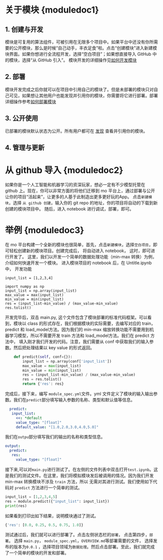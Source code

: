 # 关于模块 {moduledoc1}
## 1. 创建与开发
模块是可复用的算法组件，可被引用在无限多个项目中。如果平台中还没有你所需要的公开模块，那么是时候“自己动手，丰衣足食”啦。点击“创建模块”进入新建模块界面。如果你想进行全流程开发，选择“空白项目”；如果想直接导入 GitHub 中的模块，选择“从 GitHub 引入”。
模块开发的详细操作见[如何开发模块](如何开发模块)
## 2. 部署
模块开发完成之后你就可以在项目中引用自己的模块了。但是未部署的模块只对自己可见，如果想让其他用户也能发现并引用你的模块，你需要将它进行部署。部署详细操作参考[如何部署模块](如何部署模块)
## 3. 公开使用
已部署的模块默认状态为公开。所有用户都可在 [发现](http://www.momodel.cn:8899/#/explore?&type=hot&classification=all) 查看并引用你的模块。
## 4. 管理与更新

# 从 github 导入 {moduledoc2}
如果你是一个人工智能和机器学习的资深玩家，想必一定有不少模型托管在 github 上。现在，你可以非常方面的将他们迁移到 mo 平台上，通过部署与公开让你的项目“活起来”，让更多的人基于此制造出更多更好玩的App。
点击`新建模块`，选择 `从 github 创建`，输入你的 git repo 的地址，你的项目将自动的下载到新创建的模块项目中。 随后，进入 notebook 进行调试，部署，即可。

# 举例 {moduledoc3}
在 mo 平台构建一个全新的模块也很简单，首先，点击`新建模块`，选择`空白项目`，即可轻松创建新的模块项目。创建完成后， 将自动进入 notebook， 这时，即可进行开发了。
这里，我们以开发一个简单的数据处理功能（min-max 转换）为例，介绍如何快速开发一个模块。
进入模块项目的 notebook 后，在 Untitle.ipynb 中，
开发功能
```
input_list = [1,2,3,4]

import numpy as np
input_list = np.array(input_list)
max_value = max(input_list)
min_value = min(input_list)
res = (input_list-min_value) / (max_value-min_value)
res.tolist()
```

开发完毕后，双击 main.py, 这个文件包含了模块部署的标准代码框架。可以看到，模块以 class 的形式存在，我们根据模块的实际需要，去编写对应的 train， predict 和  load_model方法。因为我们的 min-max 缩放转换功能不需要用到机器学习模型，所以不需要开发 train 方法和 load_model方法。我们在 predict 方法中， 填入刚才我们开发的代码。注意，我们需要从 conf 中获取我们的输入参数。然后把处理结果以 key value 的形式返回。
```python
    def predict(self, conf={}):
        input_list = np.array(conf['input_list'])
        max_value = max(input_list)
        min_value = min(input_list)
        res = (input_list-min_value) / (max_value-min_value)
        res = res.tolist()
        return {'res': res}
```


完成后，接下来，编写 `module_spec.yml`文件。yml 文件定义了模块的输入输出参数。我们在`predict`部分填写输入参数的名称、类型和默认值等信息。

```yaml
  predict:
   input_list:
     <<: *default
     value_type: "[float]"
     default_value: "[1.0,2.0,3.0,4.0,5.0]"
```

我们在`outpu`部分填写我们的输出的名称和类型信息。
```yaml
output:
  predict:
   res:
     value_type: "[float]"
```


接下来,可以对`main.py`进行测试了。在左侧的文件列表中双击打开`test.ipynb`。这是我们的测试文件。在这里，我们将模拟模块发后被调用的情况。因为我们开发min-max 转换模块不涉及 ```train``` 方法，所以
无需对其进行测试。我们使用如下代码对 ```predict``` 方法进行一个简单的测试。


```python
input_list = [1,2,3,4,5]
res = module.predict({"input_list": input_list})
print(res)
```

如果看到打印出如下结果，说明模块通过了测试。
```python
{'res': [0.0, 0.25, 0.5, 0.75, 1.0]}
```

测试通过后，我们就可以进行部署了。点击左侧状态栏的`部署`， 点击第四步，`部署`。
选择 `main.py`，
`module_spec.yml`，`OVERVIEW.md`等部署需要的文件， 选择发布的版本为`0.0.1` ，选择项目领域为`数据处理`。然后点击部署。至此，我们就完成了一个简单的模块的开发和部署。
